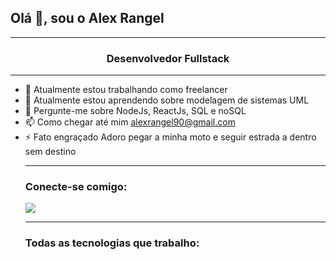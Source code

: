### <h2>Olá 👋, sou o Alex Rangel</h2> 
<hr>
<h3 align="center">Desenvolvedor Fullstack</h3>
<hr>

- 🔭 Atualmente estou trabalhando como freelancer
  <br>
- 🌱 Atualmente estou aprendendo sobre modelagem de sistemas UML
- 💬 Pergunte-me sobre NodeJs, ReactJs, SQL e noSQL
- 📫 Como chegar até mim <a href="alexrangel90@gmail.com">alexrangel90@gmail.com</a>
- ⚡ Fato engraçado Adoro pegar a minha moto e seguir estrada a dentro sem destino
  <hr>
  <h3>Conecte-se comigo:</h3>
  <a href="https://www.linkedin.com/in/alex-rangel90/" target="_blank"><img src="https://img.shields.io/badge/LinkedIn-0077B5?style=for-the-badge&logo=linkedin&logoColor=white"/></a>
  <hr>
  <h3>Todas as tecnologias que trabalho: </h3>
  
